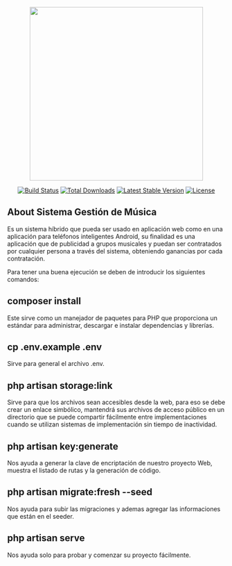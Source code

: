 <p align="center"><a href="https://laravel.com" target="_blank"><img src="https://raw.githubusercontent.com/laravel/art/master/logo-lockup/5%20SVG/2%20CMYK/1%20Full%20Color/laravel-logolockup-cmyk-red.svg" width="400"></a></p>

<p align="center">
<a href="https://travis-ci.org/laravel/framework"><img src="https://travis-ci.org/laravel/framework.svg" alt="Build Status"></a>
<a href="https://packagist.org/packages/laravel/framework"><img src="https://img.shields.io/packagist/dt/laravel/framework" alt="Total Downloads"></a>
<a href="https://packagist.org/packages/laravel/framework"><img src="https://img.shields.io/packagist/v/laravel/framework" alt="Latest Stable Version"></a>
<a href="https://packagist.org/packages/laravel/framework"><img src="https://img.shields.io/packagist/l/laravel/framework" alt="License"></a>
</p>

## About Sistema Gestión de Música

Es un sistema híbrido que pueda ser usado en aplicación web como en una aplicación para teléfonos inteligentes Android, su finalidad es una aplicación que de publicidad a grupos musicales y puedan ser contratados por cualquier persona a través del sistema, obteniendo ganancias por cada contratación.

Para tener una buena ejecución se deben de introducir los siguientes comandos:

## composer install

Este sirve como un manejador de paquetes para PHP que proporciona un estándar para administrar, descargar e instalar dependencias y librerías.

## cp .env.example .env

Sirve para general el archivo .env.

## php artisan storage:link

Sirve para que los archivos sean accesibles desde la web, para eso se debe crear un enlace simbólico, mantendrá sus archivos de acceso público en un directorio que se puede compartir fácilmente entre implementaciones cuando se utilizan sistemas de implementación sin tiempo de inactividad.

## php artisan key:generate

Nos ayuda a generar la clave de encriptación de nuestro proyecto Web, muestra el listado de rutas y la generación de código.

## php artisan migrate:fresh --seed

Nos ayuda para subir las migraciones y ademas agregar las informaciones que están en el seeder.

## php artisan serve

Nos ayuda solo para probar y comenzar su proyecto fácilmente.
